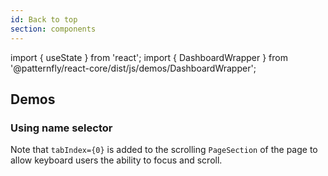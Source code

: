 ```yaml
---
id: Back to top
section: components
---
```

import { useState } from 'react';
import { DashboardWrapper } from '@patternfly/react-core/dist/js/demos/DashboardWrapper';

## Demos

### Using name selector

Note that `tabIndex={0}` is added to the scrolling `PageSection` of the page to allow keyboard users the ability to focus and scroll.

```js isFullscreen file="./examples/BackToTop/BackToTopNameDemo.tsx"
```
